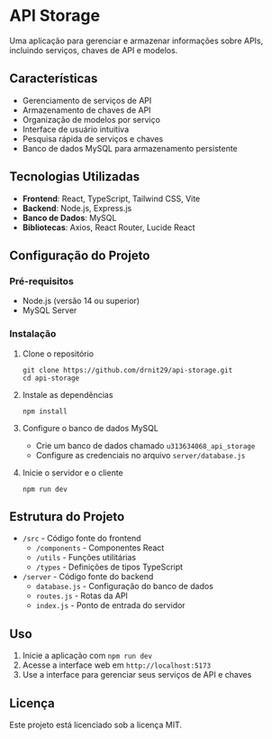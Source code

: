 # API Storage

Uma aplicação para gerenciar e armazenar informações sobre APIs, incluindo serviços, chaves de API e modelos.

## Características

- Gerenciamento de serviços de API
- Armazenamento de chaves de API
- Organização de modelos por serviço
- Interface de usuário intuitiva
- Pesquisa rápida de serviços e chaves
- Banco de dados MySQL para armazenamento persistente

## Tecnologias Utilizadas

- **Frontend**: React, TypeScript, Tailwind CSS, Vite
- **Backend**: Node.js, Express.js
- **Banco de Dados**: MySQL
- **Bibliotecas**: Axios, React Router, Lucide React

## Configuração do Projeto

### Pré-requisitos

- Node.js (versão 14 ou superior)
- MySQL Server

### Instalação

1. Clone o repositório
   ```
   git clone https://github.com/drnit29/api-storage.git
   cd api-storage
   ```

2. Instale as dependências
   ```
   npm install
   ```

3. Configure o banco de dados MySQL
   - Crie um banco de dados chamado `u313634068_api_storage`
   - Configure as credenciais no arquivo `server/database.js`

4. Inicie o servidor e o cliente
   ```
   npm run dev
   ```

## Estrutura do Projeto

- `/src` - Código fonte do frontend
  - `/components` - Componentes React
  - `/utils` - Funções utilitárias
  - `/types` - Definições de tipos TypeScript
- `/server` - Código fonte do backend
  - `database.js` - Configuração do banco de dados
  - `routes.js` - Rotas da API
  - `index.js` - Ponto de entrada do servidor

## Uso

1. Inicie a aplicação com `npm run dev`
2. Acesse a interface web em `http://localhost:5173`
3. Use a interface para gerenciar seus serviços de API e chaves

## Licença

Este projeto está licenciado sob a licença MIT.
